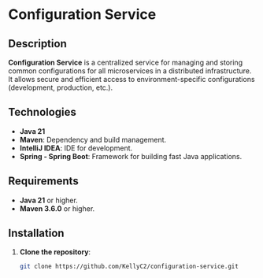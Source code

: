 # Configuration Service

## Description
**Configuration Service** is a centralized service for managing and storing common configurations for all microservices in a distributed infrastructure. It allows secure and efficient access to environment-specific configurations (development, production, etc.).

## Technologies
- **Java 21**
- **Maven**: Dependency and build management.
- **IntelliJ IDEA**: IDE for development.
- **Spring - Spring Boot**: Framework for building fast Java applications.

## Requirements
- **Java 21** or higher.
- **Maven 3.6.0** or higher.

## Installation

1. **Clone the repository**:
   ```bash
   git clone https://github.com/KellyC2/configuration-service.git
